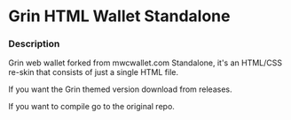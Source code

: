 # Grin HTML Wallet Standalone

### Description
Grin web wallet forked from mwcwallet.com Standalone, it's an HTML/CSS re-skin that consists of just a single HTML file.

If you want the Grin themed version download from releases. 

If you want to compile go to the original repo. 